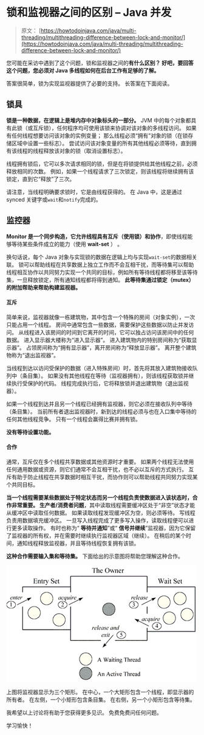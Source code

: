 # 锁和监视器之间的区别 – Java 并发

> 原文： [https://howtodoinjava.com/java/multi-threading/multithreading-difference-between-lock-and-monitor/](https://howtodoinjava.com/java/multi-threading/multithreading-difference-between-lock-and-monitor/)

您可能在采访中遇到了这个问题，锁和监视器之间的**有什么区别？ 好吧，要回答这个问题，您必须对 Java 多线程如何在后台工作有足够的了解。**

答案很简单，锁为实现监视器提供了必要的支持。 长答案在下面阅读。

## 锁具

**锁是一种数据，在逻辑上是堆内存中对象标头的一部分。** JVM 中的每个对象都具有此锁（或互斥锁），任何程序均可使用该锁来协调对该对象的多线程访问。 如果有任何线程想要访问该对象的实例变量； 那么线程必须“拥有”对象的锁（在锁存储区域中设置一些标志）。 尝试访问该对象变量的所有其他线程必须等待，直到拥有该线程的线程释放该对象的锁（取消设置标志）。

线程拥有锁后，它可以多次请求相同的锁，但是在将锁提供给其他线程之前，必须释放相同的次数。 例如，如果一个线程请求了三次锁定，则该线程将继续拥有该锁定，直到它“释放”了三次。

请注意，当线程明确要求锁时，它是由线程获得的。 在 Java 中，这是通过 synced 关键字或`wait`和`notify`完成的。

## 监控器

**Monitor 是一个同步构造，它允许线程具有互斥（使用锁）和协作**，即使线程能够等待某些条件成立的能力（使用 **wait-set** ） 。

换句话说，每个 Java 对象与实现锁的数据在逻辑上均与实现`wait-set`的数据相关联。 锁可以帮助线程在共享数据上独立工作而不会互相干扰，而等待集可以帮助线程相互协作以共同努力实现一个共同的目标，例如所有等待线程都将移至该等待集，一旦释放锁定，所有通知线程都将得到通知。 **此等待集通过锁定（mutex）的附加帮助来帮助构建监视器。**

#### 互斥

简单来说，监视器就像一栋建筑物，其中包含一个特殊的房间（对象实例），一次只能占用一个线程。 房间中通常包含一些数据，需要保护这些数据以防止并发访问。 从线程进入该房间的时间到它离开的时间，它可以独占访问该房间中的任何数据。 进入显示器大楼称为“进入显示器”。 进入建筑物内的特别房间称为“获取显示器”。 占领房间称为“拥有显示器”，离开房间称为“释放显示器”。 离开整个建筑物称为“退出监视器”。

当线程到达以访问受保护的数据（进入特殊房间）时，首先将其放入建筑物接收队列中（条目集）。 如果没有其他线程在等待（监视器拥有），则该线程获取锁并继续执行受保护的代码。 线程完成执行后，它将释放锁并退出建筑物（退出监视器）。

如果一个线程到达并且另一个线程已经拥有监视器，则它必须在接收队列中等待（条目集）。 当前所有者退出监视器时，新到达的线程必须与也在入口集中等待的任何其他线程竞争。 只有一个线程会赢得比赛并拥有锁。

**没有等待设置功能。**

#### 合作

通常，互斥仅在多个线程共享数据或其他资源时才重要。 如果两个线程无法使用任何通用数据或资源，则它们通常不会互相干扰，也不必以互斥的方式执行。 互斥有助于防止线程在共享数据时相互干扰，而协作则可以帮助线程共同努力实现某个共同目标。

**当一个线程需要某些数据处于特定状态而另一个线程负责使数据进入该状态时，合作非常重要。 生产者/消费者问题**，其中读取线程需要缓冲区处于“非空”状态才能从缓冲区中读取任何数据。 如果读取线程发现缓冲区为空，则必须等待。 写线程负责用数据填充缓冲区。 一旦写入线程完成了更多写入操作，读取线程便可以进行更多读取操作。 有时也称为“ **等待并通知**”或“ **信号并继续**”监视器，因为它保留了监视器的所有权，并在需要时继续执行监视器区域（继续）。 在稍后的某个时间，通知线程释放监视器，并且等待线程恢复拥有该锁。

**这种合作需要输入集和等待集。** 下面给出的示意图将帮助您理解这种合作。

![java-monitor](img/d09c430f9c04af565e51755619e0238f.png "java monitor")

上图将监视器显示为三个矩形。 在中心，一个大矩形包含一个线程，即显示器的所有者。 在左侧，一个小矩形包含条目集。 在右侧，另一个小矩形包含等待集。

我希望以上讨论将有助于您获得更多见识。 免费免费问任何问题。

学习愉快！